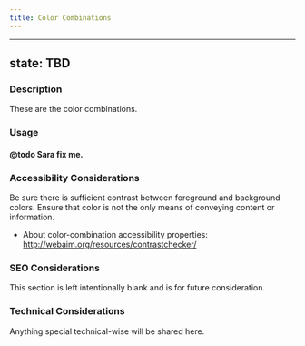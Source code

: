 ```yaml
--- 
title: Color Combinations 
---
```


---
state: TBD
---

### Description
These are the color combinations.

### Usage
#### @todo Sara fix me.

### Accessibility Considerations
Be sure there is sufficient contrast between foreground and background colors.
Ensure that color is not the only means of conveying content or information.

* About color-combination accessibility properties: http://webaim.org/resources/contrastchecker/

### SEO Considerations
This section is left intentionally blank and is for future consideration.

### Technical Considerations
Anything special technical-wise will be shared here.
